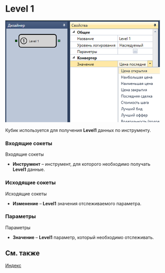 # Level 1

![Designer Level 1 00](../images/Designer_Level_1_00.png)

Кубик используется для получения **Level1** данных по инструменту. 

### Входящие сокеты

Входящие сокеты

- **Инструмент** – инструмент, для которого необходимо получать **Level1** данные.

### Исходящие сокеты

Исходящие сокеты

- **Изменение** – **Level1** значения отслеживаемого параметра.

### Параметры

Параметры

- **Значение** – **Level1** параметр, который необходимо отслеживать.

## См. также

[Индекс](Designer_Index.md)
